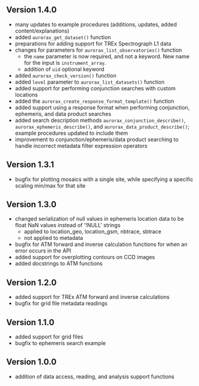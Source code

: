 Version 1.4.0
-------------------------

- many updates to example procedures (additions, updates, added content/explanations)
- added `aurorax_get_dataset()` function
- preparations for adding support for TREx Spectrograph L1 data
- changes for parameters for `aurorax_list_observatories()` function
  - the `name` parameter is now required, and not a keyword. New name for the input is `instrument_array`.
  - addition of `uid` optional keyword
- added `aurorax_check_version()` function
- added `level` parameter to `aurorax_list_datasets()` function
- added support for performing conjunction searches with custom locations
- added the `aurorax_create_response_format_template()` function
- added support using a response format when performing conjunction, ephemeris, and data product searches
- added search description methods `aurorax_conjunction_describe()`, `aurorax_ephemeris_describe()`, and `aurorax_data_product_describe()`; example procedures updated to include them
- improvement to conjunction/ephemeris/data product searching to handle incorrect metadata filter expression operators


Version 1.3.1
-------------------------

- bugfix for plotting mosaics with a single site, while specifying a specific scaling min/max for that site


Version 1.3.0
-------------------------

- changed serialization of null values in ephemeris location data to be float NaN values instead of '!NULL' strings
    - applied to location_geo, location_gsm, nbtrace, sbtrace
    - not applied to metadata
- bugfix for ATM forward and inverse calculation functions for when an error occurs in the API
- added support for overplotting contours on CCD images
- added docstrings to ATM functions


Version 1.2.0
-------------------------

- added support for TREx ATM forward and inverse calculations
- bugfix for grid file metadata readings


Version 1.1.0
-------------------------

- added support for grid files
- bugfix to ephemeris search example


Version 1.0.0
-------------------------

- addition of data access, reading, and analysis support functions

